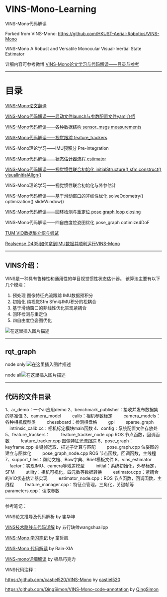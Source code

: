 # VINS-Mono-Learning

 VINS-Mono代码解读

Forked from VINS-Mono: https://github.com/HKUST-Aerial-Robotics/VINS-Mono

VINS-Mono A Robust and Versatile Monocular Visual-Inertial State Estimator

详细内容可参考微博
[VINS-Mono论文学习与代码解读——目录与参考](https://blog.csdn.net/qq_41839222/article/details/85793998)


---

# 目录

 [VINS-Mono论文翻译](https://blog.csdn.net/qq_41839222/article/details/85683373)

[VINS-Mono代码解读——启动文件launch与参数配置文件yaml介绍](https://blog.csdn.net/qq_41839222/article/details/86564879)


 [VINS-Mono代码解读——各种数据结构 sensor_msgs measurements](https://blog.csdn.net/qq_41839222/article/details/86030962)

 [VINS-Mono代码解读——视觉跟踪 feature_trackers](https://blog.csdn.net/qq_41839222/article/details/85797156)

 VINS-Mono理论学习——IMU预积分 Pre-integration

 [VINS-Mono代码解读——状态估计器流程 estimator](https://blog.csdn.net/qq_41839222/article/details/86293038)

 [VINS-Mono代码解读——视觉惯性联合初始化 initialStructure() sfm.construct() visualInitialAlign()](https://blog.csdn.net/qq_41839222/article/details/88942414)

 VINS-Mono理论学习——视觉惯性联合初始化与外参估计

 VINS-Mono代码解读——基于滑动窗口的非线性优化 solveOdometry() optimization() slideWindow()
 
 [VINS-Mono代码解读——回环检测与重定位 pose graph  loop closing](https://blog.csdn.net/qq_41839222/article/details/87878550)
 
 VINS-Mono代码解读——四自由度位姿图优化 pose_graph  optimize4DoF
 
 [TUM VIO数据集介绍与尝试](https://blog.csdn.net/qq_41839222/article/details/86180964)
 
  [Realsense D435i如何拿到IMU数据并顺利运行VINS-Mono](https://blog.csdn.net/qq_41839222/article/details/86552367)

---


## VINS介绍：
VINS是一种具有鲁棒性和通用性的单目视觉惯性状态估计器。
该算法主要有以下几个模块：
 1. 预处理
图像特征光流跟踪
IMU数据预积分
 2. 初始化
纯视觉Sfm
Sfm与IMU积分的松耦合
 3. 基于滑动窗口的非线性优化实现紧耦合
 4. 回环检测与重定位
 5. 四自由度位姿图优化

![在这里插入图片描述](https://img-blog.csdnimg.cn/20190104194533165.png?x-oss-process=image/watermark,type_ZmFuZ3poZW5naGVpdGk,shadow_10,text_aHR0cHM6Ly9ibG9nLmNzZG4ubmV0L3FxXzQxODM5MjIy,size_16,color_FFFFFF,t_70)

----

## rqt_graph
node only
![在这里插入图片描述](https://img-blog.csdnimg.cn/20190108100859579.png?x-oss-process=image/watermark,type_ZmFuZ3poZW5naGVpdGk,shadow_10,text_aHR0cHM6Ly9ibG9nLmNzZG4ubmV0L3FxXzQxODM5MjIy,size_16,color_FFFFFF,t_70)


node all![在这里插入图片描述](https://img-blog.csdnimg.cn/20190108102632561.png?x-oss-process=image/watermark,type_ZmFuZ3poZW5naGVpdGk,shadow_10,text_aHR0cHM6Ly9ibG9nLmNzZG4ubmV0L3FxXzQxODM5MjIy,size_16,color_FFFFFF,t_70)

---

## 代码的文件目录
1、ar_demo：一个ar应用demo
2、benchmark_publisher：接收并发布数据集的基准值
3、camera_model
&emsp; &emsp;calib：相机参数标定
&emsp; &emsp;camera_models：各种相机模型类
&emsp; &emsp;chessboard：检测棋盘格
&emsp; &emsp;gpl
&emsp; &emsp;sparse_graph
&emsp; &emsp;intrinsic_calib.cc：相机标定模块main函数
4、config：系统配置文件存放处
5、feature_trackers：
&emsp; &emsp;feature_tracker_node.cpp	ROS 节点函数，回调函数
&emsp; &emsp;feature_tracker.cpp	图像特征光流跟踪
6、pose_graph：
&emsp; &emsp;keyframe.cpp	关键帧选取、描述子计算与匹配
&emsp; &emsp;pose_graph.cpp 位姿图的建立与图优化
&emsp; &emsp;pose_graph_node.cpp	ROS 节点函数，回调函数，主线程
7、support_files：帮助文档、Bow字典、Brief模板文件
8、vins_estimator
&emsp; &emsp;factor：实现IMU、camera等残差模型
&emsp; &emsp;initial：系统初始化，外参标定，SFM
&emsp; &emsp;utility：相机可视化，四元数等数据转换
&emsp;&emsp; estimator.cpp：紧耦合的VIO状态估计器实现
&emsp;&emsp; estimator_node.cpp：ROS 节点函数，回调函数，主线程
&emsp; &emsp;feature_manager.cpp：特征点管理，三角化，关键帧等
&emsp; &emsp;parameters.cpp：读取参数

--------------------- 

参考笔记：

VINS论文推导及代码解析 by 崔华坤

[VINS技术路线与代码详解](https://blog.csdn.net/wangshuailpp/article/details/78461171) by 五行缺帅wangshuailpp

[VINS-Mono 学习笔记](https://zhuanlan.zhihu.com/p/36161028) by 童哲航

[VINS-Mono 代码解读](https://blog.csdn.net/u012871872/article/details/78128087?locationNum=8&fps=1) by  Rain-XIA

[VINS-mono详细解读](https://www.cnblogs.com/ilekoaiq/p/8836970.html)  by 极品巧克力

VINS代码注释：

https://github.com/castiel520/VINS-Mono	by [castiel520](https://github.com/castiel520)

https://github.com/QingSimon/VINS-Mono-code-annotation	by [QingSimon](https://github.com/QingSimon)

